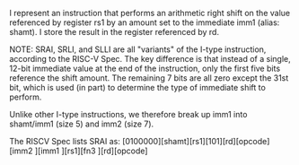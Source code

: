 I represent an instruction that performs an arithmetic right shift on the value referenced by register rs1 by an amount set to the immediate imm1 (alias: shamt). I store the result in the register referenced by rd.

NOTE: SRAI, SRLI, and SLLI are all "variants" of the I-type instruction, according to the RISC-V Spec. The key difference is that instead of a single, 12-bit immediate value at the end of the instruction, only the first five bits reference the shift amount. The remaining 7 bits are all zero except the 31st bit, which is used (in part) to determine the type of immediate shift to perform.

Unlike other I-type instructions, we therefore break up imm1 into shamt/imm1 (size 5) and imm2 (size 7).

The RISCV Spec lists SRAI as:
[0100000][shamt][rs1][101][rd][opcode]
[imm2     ][imm1 ][rs1][fn3 ][rd][opcode]